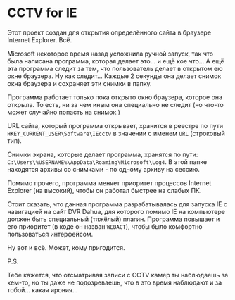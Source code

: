 # CCTV for IE

Этот проект создан для открытия определённого сайта в браузере Internet Explorer. Всё.

Microsoft некоторое время назад усложнила ручной запуск, так что была написана программа, которая делает это... и ещё кое что...
А ещё эта программа следит за тем, что пользователь делает в открытом ею окне браузера. Ну как следит... 
Каждые 2 секунды она делает снимок окна браузера и сохраняет эти снимки в папку.

Программа работает только пока открыто окно браузера, которое она открыла. То есть, ни за чем иным она специально не следит (но что-то может случайно попасть на снимок.)

URL сайта, который программа открывает, хранится в реестре по пути `HKEY_CURRENT_USER\Software\IEcctv` в значении с именем `URL` (строковый тип).

Снимки экрана, которые делает программа, хранятся по пути: `C:\Users\%USERNAME%\AppData\Roaming\Microsoft\Log4`. В этой папке находятся архивы со снимками - по одному архиву на сессию.

Помимо прочего, программа меняет приоритет процессов Internet Explorer (на высокий), чтобы он работал быстрее на слабых ПК.

Стоит сказать, что данная программа разрабатывалась для запуска IE с навигацией на сайт DVR Dahua, для которого помимо IE на компьютере должен быть специальный (тяжёлый) плагин. Программа повышает и его приоритет (в коде он назван `WEBACT`), чтобы было комфортно пользоваться интерфейсом.

Ну вот и всё. Может, кому пригодится.

P.S.

Тебе кажется, что отсматривая записи с CCTV камер ты наблюдаешь за кем-то, но ты даже не подозреваешь, что в это время наблюдают и за тобой... какая ирония...
